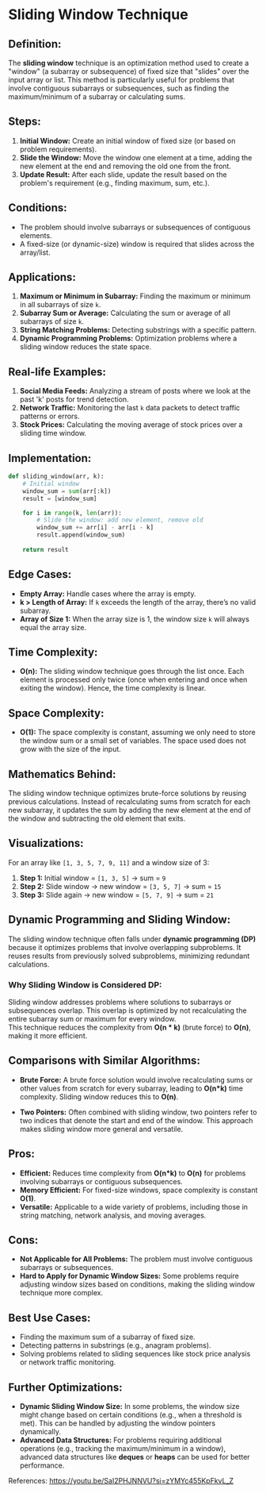 # Sliding Window Technique

## Definition:
The **sliding window** technique is an optimization method used to create a "window" (a subarray or subsequence) of fixed size that "slides" over the input array or list. This method is particularly useful for problems that involve contiguous subarrays or subsequences, such as finding the maximum/minimum of a subarray or calculating sums.

## Steps:
1. **Initial Window:** Create an initial window of fixed size (or based on problem requirements).
2. **Slide the Window:** Move the window one element at a time, adding the new element at the end and removing the old one from the front.
3. **Update Result:** After each slide, update the result based on the problem's requirement (e.g., finding maximum, sum, etc.).

## Conditions:
- The problem should involve subarrays or subsequences of contiguous elements.
- A fixed-size (or dynamic-size) window is required that slides across the array/list.

## Applications:
1. **Maximum or Minimum in Subarray:** Finding the maximum or minimum in all subarrays of size `k`.
2. **Subarray Sum or Average:** Calculating the sum or average of all subarrays of size `k`.
3. **String Matching Problems:** Detecting substrings with a specific pattern.
4. **Dynamic Programming Problems:** Optimization problems where a sliding window reduces the state space.

## Real-life Examples:
1. **Social Media Feeds:** Analyzing a stream of posts where we look at the past 'k' posts for trend detection.
2. **Network Traffic:** Monitoring the last `k` data packets to detect traffic patterns or errors.
3. **Stock Prices:** Calculating the moving average of stock prices over a sliding time window.

## Implementation:
```python
def sliding_window(arr, k):
    # Initial window
    window_sum = sum(arr[:k])
    result = [window_sum]

    for i in range(k, len(arr)):
        # Slide the window: add new element, remove old
        window_sum += arr[i] - arr[i - k]
        result.append(window_sum)
    
    return result
```

## Edge Cases:
- **Empty Array:** Handle cases where the array is empty.
- **k > Length of Array:** If `k` exceeds the length of the array, there’s no valid subarray.
- **Array of Size 1:** When the array size is 1, the window size `k` will always equal the array size.

## Time Complexity:
- **O(n):** The sliding window technique goes through the list once. Each element is processed only twice (once when entering and once when exiting the window). Hence, the time complexity is linear.

## Space Complexity:
- **O(1):** The space complexity is constant, assuming we only need to store the window sum or a small set of variables. The space used does not grow with the size of the input.

## Mathematics Behind:
The sliding window technique optimizes brute-force solutions by reusing previous calculations. Instead of recalculating sums from scratch for each new subarray, it updates the sum by adding the new element at the end of the window and subtracting the old element that exits.

## Visualizations:
For an array like `[1, 3, 5, 7, 9, 11]` and a window size of 3:
1. **Step 1:** Initial window = `[1, 3, 5]` → sum = `9`
2. **Step 2:** Slide window → new window = `[3, 5, 7]` → sum = `15`
3. **Step 3:** Slide again → new window = `[5, 7, 9]` → sum = `21`

## Dynamic Programming and Sliding Window:
The sliding window technique often falls under **dynamic programming (DP)** because it optimizes problems that involve overlapping subproblems. It reuses results from previously solved subproblems, minimizing redundant calculations.

### Why Sliding Window is Considered DP:
Sliding window addresses problems where solutions to subarrays or subsequences overlap. This overlap is optimized by not recalculating the entire subarray sum or maximum for every window.  
This technique reduces the complexity from **O(n * k)** (brute force) to **O(n)**, making it more efficient.

## Comparisons with Similar Algorithms:
- **Brute Force:** A brute force solution would involve recalculating sums or other values from scratch for every subarray, leading to **O(n*k)** time complexity. Sliding window reduces this to **O(n)**.
  
- **Two Pointers:** Often combined with sliding window, two pointers refer to two indices that denote the start and end of the window. This approach makes sliding window more general and versatile.

## Pros:
- **Efficient:** Reduces time complexity from **O(n*k)** to **O(n)** for problems involving subarrays or contiguous subsequences.
- **Memory Efficient:** For fixed-size windows, space complexity is constant **O(1)**.
- **Versatile:** Applicable to a wide variety of problems, including those in string matching, network analysis, and moving averages.

## Cons:
- **Not Applicable for All Problems:** The problem must involve contiguous subarrays or subsequences.
- **Hard to Apply for Dynamic Window Sizes:** Some problems require adjusting window sizes based on conditions, making the sliding window technique more complex.

## Best Use Cases:
- Finding the maximum sum of a subarray of fixed size.
- Detecting patterns in substrings (e.g., anagram problems).
- Solving problems related to sliding sequences like stock price analysis or network traffic monitoring.

## Further Optimizations:
- **Dynamic Sliding Window Size:** In some problems, the window size might change based on certain conditions (e.g., when a threshold is met). This can be handled by adjusting the window pointers dynamically.
- **Advanced Data Structures:** For problems requiring additional operations (e.g., tracking the maximum/minimum in a window), advanced data structures like **deques** or **heaps** can be used for better performance.





References: https://youtu.be/SaI2PHJNNVU?si=zYMYc455KpFkvL_Z
